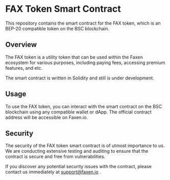 #  FAX Token Smart Contract

This repository contains the smart contract for the FAX token, which is an BEP-20 compatible token on the BSC blockchain.

## Overview
The FAX token is a utility token that can be used within the Faxen ecosystem for various purposes, including paying fees, accessing premium features, and etc.

The smart contract is written in Solidity and still is under development.


## Usage
To use the FAX token, you can interact with the smart contract on the BSC blockchain using any compatible wallet or dApp. The official contract address will be accessible on Faxen.io.


## Security
The security of the FAX token smart contract is of utmost importance to us. We are conducting extensive testing and auditing to ensure that the contract is secure and free from vulnerabilities.

If you discover any potential security issues with the contract, please contact us immediately at support@faxen.io .
